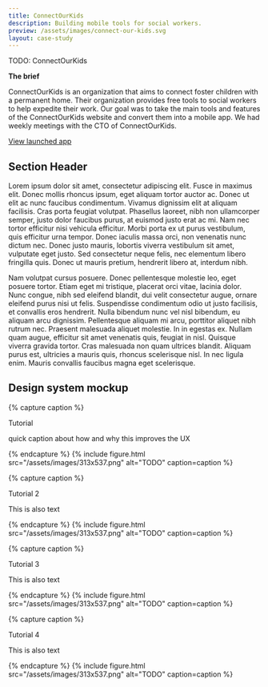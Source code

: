 ```yaml
---
title: ConnectOurKids
description: Building mobile tools for social workers.
preview: /assets/images/connect-our-kids.svg
layout: case-study
---
```


TODO: ConnectOurKids

**The brief**

ConnectOurKids is an organization that aims to connect foster children with a permanent home. Their organization provides free tools to social workers to help expedite their work. Our goal was to take the main tools and features of the ConnectOurKids website and convert them into a mobile app. We had weekly meetings with the CTO of ConnectOurKids.

[View launched app](https://apps.apple.com/us/app/connect-our-kids/id1471038972?mt=8)

## Section Header

Lorem ipsum dolor sit amet, consectetur adipiscing elit. Fusce in maximus elit. Donec mollis rhoncus ipsum, eget aliquam tortor auctor ac. Donec ut elit ac nunc faucibus condimentum. Vivamus dignissim elit at aliquam facilisis. Cras porta feugiat volutpat. Phasellus laoreet, nibh non ullamcorper semper, justo dolor faucibus purus, at euismod justo erat ac mi. Nam nec tortor efficitur nisi vehicula efficitur. Morbi porta ex ut purus vestibulum, quis efficitur urna tempor. Donec iaculis massa orci, non venenatis nunc dictum nec. Donec justo mauris, lobortis viverra vestibulum sit amet, vulputate eget justo. Sed consectetur neque felis, nec elementum libero fringilla quis. Donec ut mauris pretium, hendrerit libero at, interdum nibh.

Nam volutpat cursus posuere. Donec pellentesque molestie leo, eget posuere tortor. Etiam eget mi tristique, placerat orci vitae, lacinia dolor. Nunc congue, nibh sed eleifend blandit, dui velit consectetur augue, ornare eleifend purus nisi ut felis. Suspendisse condimentum odio ut justo facilisis, et convallis eros hendrerit. Nulla bibendum nunc vel nisl bibendum, eu aliquam arcu dignissim. Pellentesque aliquam mi arcu, porttitor aliquet nibh rutrum nec. Praesent malesuada aliquet molestie. In in egestas ex. Nullam quam augue, efficitur sit amet venenatis quis, feugiat in nisl. Quisque viverra gravida tortor. Cras malesuada non quam ultrices blandit. Aliquam purus est, ultricies a mauris quis, rhoncus scelerisque nisl. In nec ligula enim. Mauris convallis faucibus magna eget scelerisque.

## Design system mockup

<div class="grid grid-cols-2 auto-rows-auto gap-x-4">

{% capture caption %}
<p class="text-white text-lg">Tutorial</p>
<p>quick caption about how and why this improves the UX</p>
{% endcapture %}
{% include figure.html src="/assets/images/313x537.png" alt="TODO" caption=caption %}

{% capture caption %}
<p class="text-white text-lg">Tutorial 2</p>
<p>This is also text</p>
{% endcapture %}
{% include figure.html src="/assets/images/313x537.png" alt="TODO" caption=caption %}

{% capture caption %}
<p class="text-white text-lg">Tutorial 3</p>
<p>This is also text</p>
{% endcapture %}
{% include figure.html src="/assets/images/313x537.png" alt="TODO" caption=caption %}

{% capture caption %}
<p class="text-white text-lg">Tutorial 4</p>
<p>This is also text</p>
{% endcapture %}
{% include figure.html src="/assets/images/313x537.png" alt="TODO" caption=caption %}
</div>
